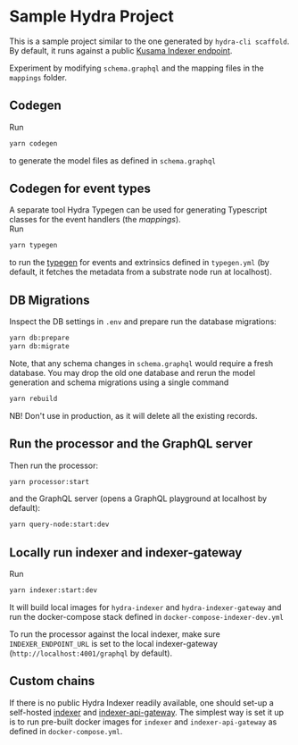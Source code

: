 # Sample Hydra Project

This is a sample project similar to the one generated by `hydra-cli scaffold`. By default, it runs against a
public [Kusama Indexer endpoint](https://indexer-kusama.joystream.app).

Experiment by modifying `schema.graphql` and the mapping files in the `mappings` folder.

## Codegen

Run

```bash
yarn codegen
```

to generate the model files as defined in `schema.graphql`

## Codegen for event types

A separate tool Hydra Typegen can be used for generating Typescript classes for the event handlers (the _mappings_).  
Run

```bash
yarn typegen
```
to run the [typegen](./../hydra-typegen/README.md) for events and extrinsics defined in `typegen.yml` (by default, it fetches the metadata from a substrate node run at localhost). 


## DB Migrations

Inspect the DB settings in `.env` and prepare run the database migrations:

```bash
yarn db:prepare
yarn db:migrate
```

Note, that any schema changes in `schema.graphql` would require a fresh database. You may drop the old one database and rerun the model generation and schema migrations using a single command

```bash
yarn rebuild
```

NB! Don't use in production, as it will delete all the existing records.

## Run the processor and the GraphQL server

Then run the processor:

```bash
yarn processor:start
```

and the GraphQL server (opens a GraphQL playground at localhost by default):

```bash
yarn query-node:start:dev
```

## Locally run indexer and indexer-gateway

Run

```bash
yarn indexer:start:dev
```

It will build local images for `hydra-indexer` and `hydra-indexer-gateway` and run the docker-compose stack defined in `docker-compose-indexer-dev.yml`

To run the processor against the local indexer, make sure  `INDEXER_ENDPOINT_URL` is set to the local indexer-gateway (`http://localhost:4001/graphql` by default).

## Custom chains

If there is no public Hydra Indexer readily available, one should set-up a self-hosted [indexer](../hydra-indexer/README.md) and [indexer-api-gateway](../hydra-indexer-gateway/README.md). The simplest way is set it up is to run pre-built docker images for `indexer` and `indexer-api-gateway` as defined in `docker-compose.yml`.
